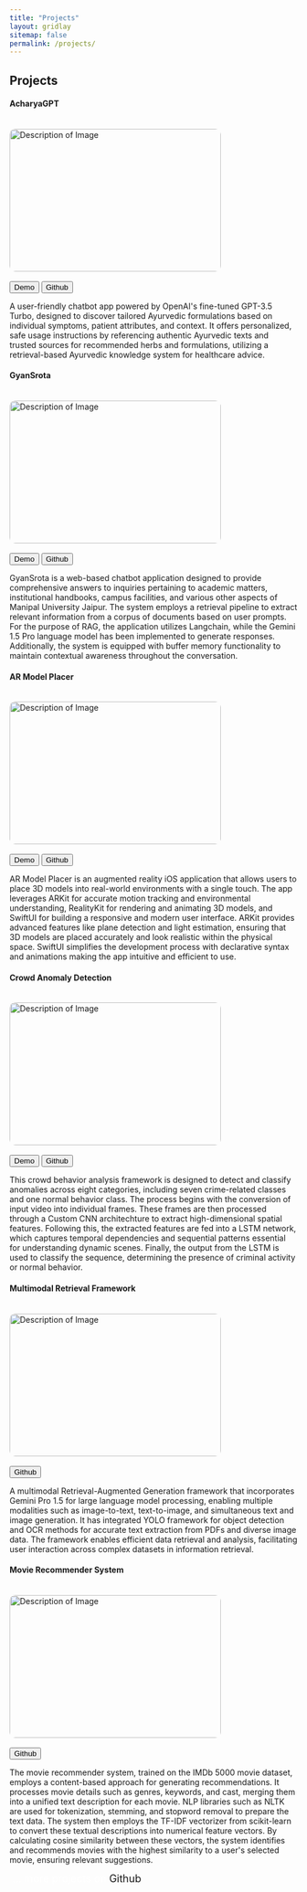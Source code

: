 ```yaml
---
title: "Projects"
layout: gridlay
sitemap: false
permalink: /projects/
---
```


<style>
img{
  border-radius: 10px;
}
iframe {
  width: 175px;
  display: inline;
  vertical-align:middle;
  <!-- margin-bottom:5px; -->
  <!-- margin-left:5px; -->
  <!-- border: 1px solid red; -->
}
.col-md-3 {
  margin:0;
  padding:0;
  margin-top:10px;
  margin-bottom:10px;
  display:block;
  overflow:hidden;
  text-align:center;
  display: table-cell;
  height: auto;
  float: none;
  background:white;
  border-radius:20px;
  <!-- border: 1px solid black; -->
}
</style>

## Projects

<div class="jumbotron">
<div class="row align-items-end">
<div class="col-md-12 col-sm-12">
<h4><b>AcharyaGPT</b></h4><br/>
<img src="Screen.jpg" alt="Description of Image" class="img-fluid rounded" style="width: 370px; height: 250px"><br/><br/>
<a href="https://youtu.be/98QBgZP21Jo" target="_blank"><button class="btn btn-success btn-sm">Demo</button></a>
<a href="https://github.com/abhilekhborah/AcharyaGPT-iOS.git" target="_blank"><button class="btn btn-info btn-sm">Github</button></a>





A user-friendly chatbot app powered by OpenAI's fine-tuned GPT-3.5 Turbo, designed to discover tailored Ayurvedic formulations based on individual symptoms, patient attributes, and context. It offers personalized, safe usage instructions by referencing authentic Ayurvedic texts and trusted sources for recommended herbs and formulations, utilizing a retrieval-based Ayurvedic knowledge system for healthcare advice.


</div>
</div>
</div>

<div class="jumbotron">
<div class="row align-items-end">
<div class="col-md-12 col-sm-12">
<h4><b>GyanSrota</b></h4><br/>
<img src="3.jpg" alt="Description of Image" class="img-fluid rounded" style="width: 370px; height: 250px"><br/><br/>
<a href="https://youtu.be/1yG1GuNItuM" target="_blank"><button class="btn btn-success btn-sm">Demo</button></a>
<a href="https://github.com/abhilekhborah/GyanSrota.git" target="_blank"><button class="btn btn-info btn-sm">Github</button></a>





GyanSrota is a web-based chatbot application designed to provide comprehensive answers to inquiries pertaining to academic matters, institutional handbooks, campus facilities, and various other aspects of Manipal University Jaipur. The system employs a retrieval pipeline to extract relevant information from a corpus of documents based on user prompts. For the purpose of RAG, the application utilizes Langchain, while the Gemini 1.5 Pro language model has been implemented to generate responses. Additionally, the system is equipped with buffer memory functionality to maintain contextual awareness throughout the conversation.

</div>
</div>
</div>

<div class="jumbotron">
<div class="row align-items-end">
<div class="col-md-12 col-sm-12">
<h4><b>AR Model Placer</b></h4><br/>
<img src="ar model placer (3).jpg" alt="Description of Image" class="img-fluid rounded" style="width: 370px; height: 250px"><br/><br/>
<a href="https://youtu.be/dDYtAQe9Upk" target="_blank"><button class="btn btn-success btn-sm">Demo</button></a>
<a href="https://github.com/abhilekhborah/AR-Model-Placer-App.git" target="_blank"><button class="btn btn-info btn-sm">Github</button></a>





AR Model Placer is an augmented reality iOS application that allows users to place 3D models into real-world environments with a single touch. The app leverages ARKit for accurate motion tracking and environmental understanding, RealityKit for rendering and animating 3D models, and SwiftUI for building a responsive and modern user interface. ARKit provides advanced features like plane detection and light estimation, ensuring that 3D models are placed accurately and look realistic within the physical space. SwiftUI simplifies the development process with declarative syntax and animations making the app intuitive and efficient to use.

</div>
</div>
</div>

<div class="jumbotron">
<div class="row align-items-end">
<div class="col-md-12 col-sm-12">
<h4><b>Crowd Anomaly Detection</b></h4><br/>
<img src="Your paragraph text (1).jpg" alt="Description of Image" class="img-fluid rounded" style="width: 370px; height: 250px"><br/><br/>
<a href="https://youtu.be/Mco6q5Ct3oQ" target="_blank"><button class="btn btn-success btn-sm">Demo</button></a>
<a href="https://github.com/abhilekhborah/Crowd-Anomaly-Detection.git" target="_blank"><button class="btn btn-info btn-sm">Github</button></a>





This crowd behavior analysis framework is designed to detect and classify anomalies across eight categories, including seven crime-related classes and one normal behavior class. The process begins with the conversion of input video into individual frames. These frames are then processed through a Custom CNN architechture to extract high-dimensional spatial features. Following this, the extracted features are fed into a LSTM network, which captures temporal dependencies and sequential patterns essential for understanding dynamic scenes. Finally, the output from the LSTM is used to classify the sequence, determining the presence of criminal activity or normal behavior.

</div>
</div>
</div>

<div class="jumbotron">
<div class="row align-items-end">
<div class="col-md-12 col-sm-12">
<h4><b>Multimodal Retrieval Framework</b></h4><br/>
<img src="Multimodal Retrieval Framework (3).jpg" alt="Description of Image" class="img-fluid rounded" style="width: 370px; height: 250px"><br/><br/>
<a href="https://github.com/abhilekhborah/Multimodal-Query-Engine" target="_blank"><button class="btn btn-info btn-sm">Github</button></a>






A multimodal Retrieval-Augmented Generation framework that incorporates Gemini Pro 1.5 for large language model processing, enabling multiple modalities such as image-to-text, text-to-image, and simultaneous text and image generation. It has integrated YOLO framework for object detection and OCR methods for accurate text extraction from PDFs and diverse image data. The framework enables efficient data retrieval and analysis, facilitating user interaction across complex datasets in information retrieval.

</div>
</div>
</div>


<div class="jumbotron">
<div class="row align-items-end">
<div class="col-md-12 col-sm-12">
<h4><b>Movie Recommender System</b></h4><br/>
<img src="Movie Recommender System (1).jpg" alt="Description of Image" class="img-fluid rounded" style="width: 370px; height: 250px"><br/><br/>
<a href="https://github.com/abhilekhborah/MovieRecommenderSystem.git" target="_blank"><button class="btn btn-info btn-sm">Github</button></a>






The movie recommender system, trained on the IMDb 5000 movie dataset, employs a content-based approach for generating recommendations. It processes movie details such as genres, keywords, and cast, merging them into a unified text description for each movie. NLP libraries such as NLTK are used for tokenization, stemming, and stopword removal to prepare the text data. The system then employs the TF-IDF vectorizer from scikit-learn to convert these textual descriptions into numerical feature vectors. By calculating cosine similarity between these vectors, the system identifies and recommends movies with the highest similarity to a user's selected movie, ensuring relevant suggestions.

</div>
</div>
</div>

<style>
  .text-wrapper {
    color: white;
    font-size: large;
    padding-left: 5px;
  }
  .github-link {
    color: dark-green;
    text-decoration: none;
  }
  .github-link:hover {
    text-decoration: underline;
  }
</style>
<span class="text-wrapper">
  ... more projects on 
  <a href="https://github.com/abhilekhborah" class="github-link">Github</a>
</span>



